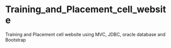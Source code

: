 # Training_and_Placement_cell_website
Training and Placement cell website using MVC, JDBC, oracle database and Bootstrap
